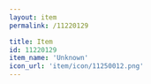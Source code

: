 ```yaml
---
layout: item
permalink: /11220129

title: Item
id: 11220129
item_name: 'Unknown'
icon_url: 'item/icon/11250012.png'
---
```

